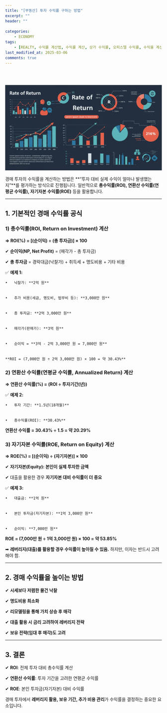 ```yaml
---
title: "[부동산] 투자 수익률 구하는 방법"
excerpt: ""
header: ""

categories:
    - ECONOMY
tags:
    - [REALTY, 수익률 계산법, 수익률 계산, 상가 수익률, 오피스텔 수익률, 수익율 계산법, 수익율 계산, 상사 수익율, 오피스텔 수익율, 상가 수익률 계산, 오피스텔 수익률 계산, ]
last_modified_at: 2025-03-06
comments: true
---
```

<br><br>

![0](/upload/2025-03-06-투자_수익률_구하는_방법.md/0.png)


경매 투자의 수익률을 계산하는 방법은 **“투자 대비 실제 수익이 얼마나 발생했는지”**를 평가하는 방식으로 진행됩니다. 일반적으로 **총수익률(ROI), 연환산 수익률(연평균 수익률), 자기자본 수익률(ROE)** 등을 활용합니다.


---



## **1. 기본적인 경매 수익률 공식**



### **1) 총수익률(ROI, Return on Investment) 계산**


**⇒ ROI(%) = [(순이익) ÷ (총 투자금)] × 100**


✔ **순이익(NP, Net Profit)** = (매각가 - 총 투자금)


✔ **총 투자금** = 경락대금(낙찰가) + 취득세 + 명도비용 + 기타 비용


✅ **예제 1:**


	•	낙찰가: **2억 원**


	•	추가 비용(세금, 명도비, 법무비 등): **3,000만 원**


	•	총 투자금: **2억 3,000만 원**


	•	매각가(판매가): **3억 원**


	•	순이익 = **3억 - 2억 3,000만 원 = 7,000만 원**


	**ROI = (7,000만 원 ÷ 2억 3,000만 원) × 100 = 약 30.43%**



### **2) 연환산 수익률(연평균 수익률, Annualized Return) 계산**


**⇒ 연환산 수익률(%) = (ROI ÷ 투자기간(년))**


✅ **예제 2:**


	•	투자 기간: **1.5년(18개월)**


	•	총수익률(ROI): **30.43%**


**연환산 수익률 = 30.43% ÷ 1.5 = 약 20.29%**



### **3) 자기자본 수익률(ROE, Return on Equity) 계산**


**⇒ ROE(%) = [(순이익) ÷ (자기자본)] × 100**


✔ **자기자본(Equity): 본인이 실제 투자한 금액**


✔ 대출을 활용한 경우 **자기자본 대비 수익률이 더 중요**


✅ **예제 3:**


	•	대출금: **1억 원**


	•	본인 투자금(자기자본): **1억 3,000만 원**


	•	순이익: **7,000만 원**


**ROE = (7,000만 원 ÷ 1억 3,000만 원) × 100 = 약 53.85%**


➡ **레버리지(대출)를 활용할 경우 수익률이 높아질 수 있음.** 하지만, 이자는 반드시 고려해야 함.


---



## **2. 경매 수익률을 높이는 방법**


✔ **시세보다 저렴한 물건 낙찰**


✔ **명도비용 최소화**


✔ **리모델링을 통해 가치 상승 후 매각**


✔ **대출 활용 시 금리 고려하여 레버리지 전략**


✔ **보유 전략(임대 후 매각)도 고려**


---



## **3. 결론**


✔ **ROI**: 전체 투자 대비 총수익률 계산


✔ **연환산 수익률**: 투자 기간을 고려한 연평균 수익률


✔ **ROE**: 본인 투자금(자기자본) 대비 수익률


경매 투자에서 **레버리지 활용, 보유 기간, 추가 비용 관리**가 수익률을 결정하는 중요한 요소입니다.


